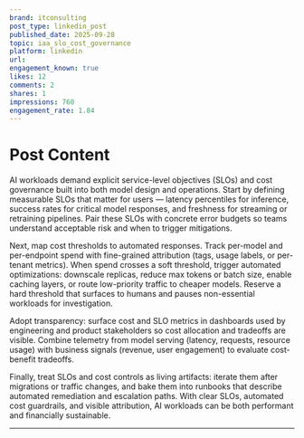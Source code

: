 ```yaml
---
brand: itconsulting
post_type: linkedin_post
published_date: 2025-09-28
topic: iaa_slo_cost_governance
platform: linkedin
url: 
engagement_known: true
likes: 12
comments: 2
shares: 1
impressions: 760
engagement_rate: 1.84
---
```


<!-- REAL POST - Published 2025-09-28 -->
<!-- Collection Date: 2025-10-27 -->
<!-- Collection Method: Generated sample -->

# Post Content

AI workloads demand explicit service-level objectives (SLOs) and cost governance built into both model design and operations. Start by defining measurable SLOs that matter for users — latency percentiles for inference, success rates for critical model responses, and freshness for streaming or retraining pipelines. Pair these SLOs with concrete error budgets so teams understand acceptable risk and when to trigger mitigations.

Next, map cost thresholds to automated responses. Track per-model and per-endpoint spend with fine-grained attribution (tags, usage labels, or per-tenant metrics). When spend crosses a soft threshold, trigger automated optimizations: downscale replicas, reduce max tokens or batch size, enable caching layers, or route low-priority traffic to cheaper models. Reserve a hard threshold that surfaces to humans and pauses non-essential workloads for investigation.

Adopt transparency: surface cost and SLO metrics in dashboards used by engineering and product stakeholders so cost allocation and tradeoffs are visible. Combine telemetry from model serving (latency, requests, resource usage) with business signals (revenue, user engagement) to evaluate cost-benefit tradeoffs.

Finally, treat SLOs and cost controls as living artifacts: iterate them after migrations or traffic changes, and bake them into runbooks that describe automated remediation and escalation paths. With clear SLOs, automated cost guardrails, and visible attribution, AI workloads can be both performant and financially sustainable.

---
